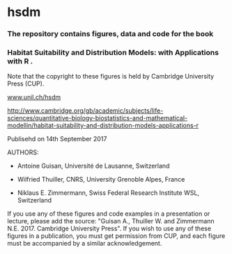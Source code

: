 # hsdm 
### The repository contains figures, data and code for the book 
### Habitat Suitability and Distribution Models: with Applications with R .

Note that the copyright to these figures is held by Cambridge University Press (CUP).

www.unil.ch/hsdm

http://www.cambridge.org/gb/academic/subjects/life-sciences/quantitative-biology-biostatistics-and-mathematical-modellin/habitat-suitability-and-distribution-models-applications-r

Publisehd on 14th September 2017
 

AUTHORS:

- Antoine Guisan, Université de Lausanne, Switzerland

- Wilfried Thuiller, CNRS, University Grenoble Alpes, France

- Niklaus E. Zimmermann, Swiss Federal Research Institute WSL, Switzerland



If you use any of these figures and code examples in a presentation or lecture, please add the source: "Guisan A., Thuiller W. and Zimmermann N.E. 2017. Cambridge University Press". 
If you wish to use any of these figures in a publication, you must get permission from CUP, and each figure must be accompanied by a similar acknowledgement.
